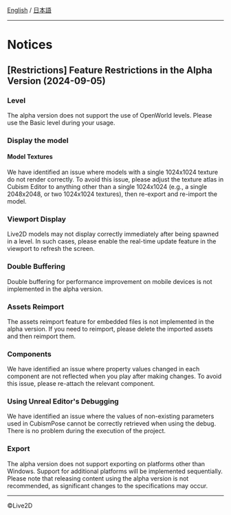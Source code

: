 [English](NOTICE.md) / [日本語](NOTICE.ja.md)

---

# Notices

## [Restrictions] Feature Restrictions in the Alpha Version (2024-09-05)


### Level

The alpha version does not support the use of OpenWorld levels. Please use the Basic level during your usage.

### Display the model 

#### Model Textures

We have identified an issue where models with a single 1024x1024 texture do not render correctly.
To avoid this issue, please adjust the texture atlas in Cubism Editor to anything other than a single 1024x1024 (e.g., a single 2048x2048, or two 1024x1024 textures), then re-export and re-import the model.

### Viewport Display

Live2D models may not display correctly immediately after being spawned in a level.
In such cases, please enable the real-time update feature in the viewport to refresh the screen.

### Double Buffering

Double buffering for performance improvement on mobile devices is not implemented in the alpha version.

### Assets Reimport

The assets reimport feature for embedded files is not implemented in the alpha version. 
If you need to reimport, please delete the imported assets and then reimport them.

### Components

We have identified an issue where property values changed in each component are not reflected when you play after making changes. 
To avoid this issue, please re-attach the relevant component.

### Using Unreal Editor's Debugging

We have identified an issue where the values of non-existing parameters used in CubismPose cannot be correctly retrieved when using the debug. 
There is no problem during the execution of the project.

### Export

The alpha version does not support exporting on platforms other than Windows.
Support for additional platforms will be implemented sequentially.
Please note that releasing content using the alpha version is not recommended, as significant changes to the specifications may occur.

---

©Live2D